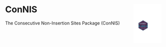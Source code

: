 # ConNIS <img src="./logo.svg" alt="Consecutive non-insertion sites (ConNIS)" align="right" width="90"/>

The Consecutive Non-Insertion Sites Package (ConNIS)